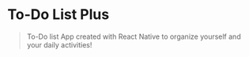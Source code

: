 # To-Do List Plus
> To-Do list App created with React Native to organize yourself and your daily activities!
